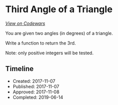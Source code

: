# Third Angle of a Triangle
[*View on Codewars*](https://www.codewars.com/kata/third-angle-of-a-triangle)

You are given two angles (in degrees) of a triangle. 

Write a function to return the 3rd.

Note: only positive integers will be tested.

## Timeline
- Created: 2017-11-07
- Published: 2017-11-07
- Approved: 2017-11-08
- Completed: 2019-06-14